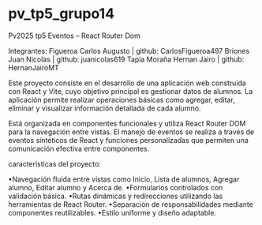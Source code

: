 # pv_tp5_grupo14
Pv2025 tp5  Eventos – React Router Dom

Integrantes:
Figueroa Carlos Augusto | github: CarlosFigueroa497
Briones Juan Nicolas | github: juanicolas619
Tapia Moraña Hernan Jairo | github: HernanJairoMT


Este proyecto consiste en el desarrollo de una aplicación web construida con React y Vite, cuyo objetivo principal es gestionar datos de alumnos. La aplicación permite realizar operaciones básicas como agregar, editar, eliminar y visualizar información detallada de cada alumno.

Está organizada en componentes funcionales y utiliza React Router DOM para la navegación entre vistas. El manejo de eventos se realiza a través de eventos sintéticos de React y funciones personalizadas que permiten una comunicación efectiva entre componentes.

caracteristicas del proyecto:

•Navegación fluida entre vistas como Inicio, Lista de alumnos, Agregar alumno, Editar alumno y Acerca de.
•Formularios controlados con validación básica.
•Rutas dinámicas y redirecciones utilizando las herramientas de React Router.
•Separación de responsabilidades mediante componentes reutilizables.
•Estilo uniforme y diseño adaptable.

